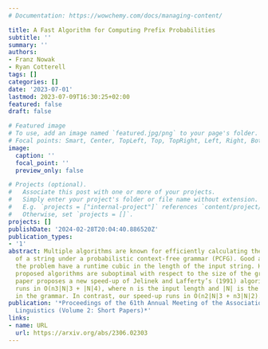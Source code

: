 ```yaml
---
# Documentation: https://wowchemy.com/docs/managing-content/

title: A Fast Algorithm for Computing Prefix Probabilities
subtitle: ''
summary: ''
authors:
- Franz Nowak
- Ryan Cotterell
tags: []
categories: []
date: '2023-07-01'
lastmod: 2023-07-09T16:30:25+02:00
featured: false
draft: false

# Featured image
# To use, add an image named `featured.jpg/png` to your page's folder.
# Focal points: Smart, Center, TopLeft, Top, TopRight, Left, Right, BottomLeft, Bottom, BottomRight.
image:
  caption: ''
  focal_point: ''
  preview_only: false

# Projects (optional).
#   Associate this post with one or more of your projects.
#   Simply enter your project's folder or file name without extension.
#   E.g. `projects = ["internal-project"]` references `content/project/deep-learning/index.md`.
#   Otherwise, set `projects = []`.
projects: []
publishDate: '2024-02-28T20:04:40.886520Z'
publication_types:
- '1'
abstract: Multiple algorithms are known for efficiently calculating the prefix probability
  of a string under a probabilistic context-free grammar (PCFG). Good algorithms for
  the problem have a runtime cubic in the length of the input string. However, some
  proposed algorithms are suboptimal with respect to the size of the grammar.This
  paper proposes a new speed-up of Jelinek and Lafferty’s (1991) algorithm, which
  runs in O(n3|N|3 + |N|4), where n is the input length and |N| is the number of non-terminals
  in the grammar. In contrast, our speed-up runs in O(n2|N|3 + n3|N|2).
publication: '*Proceedings of the 61th Annual Meeting of the Association for Computational
  Linguistics (Volume 2: Short Papers)*'
links:
- name: URL
  url: https://arxiv.org/abs/2306.02303
---
```


